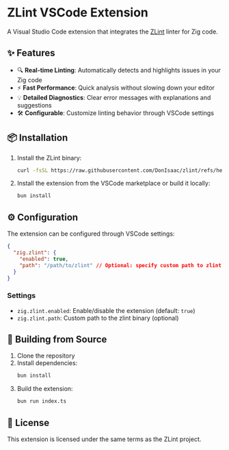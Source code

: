 # ZLint VSCode Extension

A Visual Studio Code extension that integrates the [ZLint](https://github.com/DonIsaac/zlint) linter for Zig code.

## ✨ Features

- 🔍 **Real-time Linting**: Automatically detects and highlights issues in your Zig code
- ⚡️ **Fast Performance**: Quick analysis without slowing down your editor
- 💡 **Detailed Diagnostics**: Clear error messages with explanations and suggestions
- 🛠️ **Configurable**: Customize linting behavior through VSCode settings

## 📦 Installation

1. Install the ZLint binary:
   ```sh
   curl -fsSL https://raw.githubusercontent.com/DonIsaac/zlint/refs/heads/main/tasks/install.sh | bash
   ```

2. Install the extension from the VSCode marketplace or build it locally:
   ```sh
   bun install
   ```

## ⚙️ Configuration

The extension can be configured through VSCode settings:

```json
{
  "zig.zlint": {
    "enabled": true,
    "path": "/path/to/zlint" // Optional: specify custom path to zlint binary
  }
}
```

### Settings

- `zig.zlint.enabled`: Enable/disable the extension (default: `true`)
- `zig.zlint.path`: Custom path to the zlint binary (optional)

## 🔨 Building from Source

1. Clone the repository
2. Install dependencies:
   ```sh
   bun install
   ```
3. Build the extension:
   ```sh
   bun run index.ts
   ```

## 📝 License

This extension is licensed under the same terms as the ZLint project.
